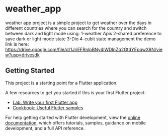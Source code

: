 # weather_app
weather app project is a simple project to get weather over the days in different countries where you can search for the country and switch between dark and light mode using:
1-weather Apis
2-shared preference to save dark or light mode state
3-Dio
4-cubit state management
the demo link is here:
https://drive.google.com/file/d/1JriEFRnlpBNy4lWDInZq2GtdYEpqwX8N/view?usp=drivesdk
## Getting Started

This project is a starting point for a Flutter application.

A few resources to get you started if this is your first Flutter project:

- [Lab: Write your first Flutter app](https://docs.flutter.dev/get-started/codelab)
- [Cookbook: Useful Flutter samples](https://docs.flutter.dev/cookbook)

For help getting started with Flutter development, view the
[online documentation](https://docs.flutter.dev/), which offers tutorials,
samples, guidance on mobile development, and a full API reference.
